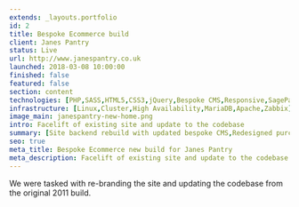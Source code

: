 ```yaml
---
extends: _layouts.portfolio
id: 2
title: Bespoke Ecommerce build
client: Janes Pantry
status: Live
url: http://www.janespantry.co.uk
launched: 2018-03-08 10:00:00
finished: false
featured: false
section: content
technologies: [PHP,SASS,HTML5,CSS3,jQuery,Bespoke CMS,Responsive,SagePay]
infrastructure: [Linux,Cluster,High Availability,MariaDB,Apache,Zabbix]
image_main: janespantry-new-home.png
intro: Facelift of existing site and update to the codebase
summary: [Site backend rebuild with updated bespoke CMS,Redesigned purchase process with latest payment standards,Improved account security features]
seo: true
meta_title: Bespoke Ecommerce new build for Janes Pantry
meta_description: Facelift of existing site and update to the codebase
---
```


We were tasked with re-branding the site and updating the codebase from the original 2011 build.